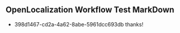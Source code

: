 ## OpenLocalization Workflow Test MarkDown
* 398d1467-cd2a-4a62-8abe-5961dcc693db 
thanks!<!--HONumber=Mar16_HO4-->
